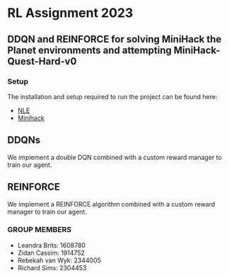 # RL Assignment 2023

## DDQN and REINFORCE for solving MiniHack the Planet environments and attempting MiniHack-Quest-Hard-v0

### Setup

The installation and setup required to run the project can be found here:
* [NLE](https://github.com/facebookresearch/nle)
* [Minihack](https://github.com/facebookresearch/minihack)

## DDQNs

We implement a double DQN combined with a custom reward manager to train our agent.

## REINFORCE

We implement a REINFORCE algorithm combined with a custom reward manager to train our agent.

### GROUP MEMBERS

- Leandra Brits: 1608780
- Zidan Cassim: 1914752
- Rebekah van Wyk: 2344005
- Richard Sims: 2304453

